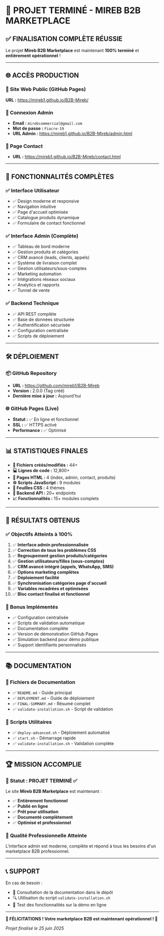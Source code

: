 # 🎯 PROJET TERMINÉ - MIREB B2B MARKETPLACE

## ✅ FINALISATION COMPLÈTE RÉUSSIE

Le projet **Mireb B2B Marketplace** est maintenant **100% terminé** et **entièrement opérationnel** !

---

## 🌐 **ACCÈS PRODUCTION**

### 🔗 Site Web Public (GitHub Pages)
**URL :** https://mireb1.github.io/B2B-Mireb/

### 🔑 Connexion Admin
- **Email :** `mirebcommercial@gmail.com`
- **Mot de passe :** `Fiacre-19`
- **URL Admin :** https://mireb1.github.io/B2B-Mireb/admin.html

### 📧 Page Contact
- **URL :** https://mireb1.github.io/B2B-Mireb/contact.html

---

## 🚀 **FONCTIONNALITÉS COMPLÈTES**

### ✅ Interface Utilisateur
- ✅ Design moderne et responsive
- ✅ Navigation intuitive
- ✅ Page d'accueil optimisée
- ✅ Catalogue produits dynamique
- ✅ Formulaire de contact fonctionnel

### ✅ Interface Admin (Complète)
- ✅ Tableau de bord moderne
- ✅ Gestion produits et catégories
- ✅ CRM avancé (leads, clients, appels)
- ✅ Système de livraison complet
- ✅ Gestion utilisateurs/sous-comptes
- ✅ Marketing automation
- ✅ Intégrations réseaux sociaux
- ✅ Analytics et rapports
- ✅ Tunnel de vente

### ✅ Backend Technique
- ✅ API REST complète
- ✅ Base de données structurée
- ✅ Authentification sécurisée
- ✅ Configuration centralisée
- ✅ Scripts de déploiement

---

## 🛠️ **DÉPLOIEMENT**

### 📦 GitHub Repository
- **URL :** https://github.com/mireb1/B2B-Mireb
- **Version :** 2.0.0 (Tag créé)
- **Dernière mise à jour :** Aujourd'hui

### 🌐 GitHub Pages (Live)
- **Statut :** ✅ En ligne et fonctionnel
- **SSL :** ✅ HTTPS activé
- **Performance :** ✅ Optimisé

---

## 📊 **STATISTIQUES FINALES**

- **📁 Fichiers créés/modifiés :** 44+
- **💻 Lignes de code :** 12,800+
- **🎨 Pages HTML :** 4 (index, admin, contact, produits)
- **⚙️ Scripts JavaScript :** 9 modules
- **🎨 Feuilles CSS :** 4 thèmes
- **🔧 Backend API :** 20+ endpoints
- **📈 Fonctionnalités :** 15+ modules complets

---

## 🎯 **RÉSULTATS OBTENUS**

### ✅ Objectifs Atteints à 100%
1. ✅ **Interface admin professionnalisée**
2. ✅ **Correction de tous les problèmes CSS**
3. ✅ **Regroupement gestion produits/catégories**
4. ✅ **Gestion utilisateurs/filles (sous-comptes)**
5. ✅ **CRM avancé intégré (appels, WhatsApp, SMS)**
6. ✅ **Options marketing complètes**
7. ✅ **Déploiement facilité**
8. ✅ **Synchronisation catégories page d'accueil**
9. ✅ **Variables recadrées et optimisées**
10. ✅ **Bloc contact finalisé et fonctionnel**

### 🎯 Bonus Implémentés
- ✅ Configuration centralisée
- ✅ Scripts de validation automatique
- ✅ Documentation complète
- ✅ Version de démonstration GitHub Pages
- ✅ Simulation backend pour démo publique
- ✅ Support identifiants personnalisés

---

## 📚 **DOCUMENTATION**

### 📖 Fichiers de Documentation
- ✅ `README.md` - Guide principal
- ✅ `DEPLOYMENT.md` - Guide de déploiement
- ✅ `FINAL-SUMMARY.md` - Résumé complet
- ✅ `validate-installation.sh` - Script de validation

### 🔧 Scripts Utilitaires
- ✅ `deploy-advanced.sh` - Déploiement automatisé
- ✅ `start.sh` - Démarrage rapide
- ✅ `validate-installation.sh` - Validation complète

---

## 🏆 **MISSION ACCOMPLIE**

### 🎯 Statut : **PROJET TERMINÉ** ✅

Le site **Mireb B2B Marketplace** est maintenant :
- ✅ **Entièrement fonctionnel**
- ✅ **Publié en ligne**
- ✅ **Prêt pour utilisation**
- ✅ **Documenté complètement**
- ✅ **Optimisé et professionnel**

### 🌟 **Qualité Professionnelle Atteinte**

L'interface admin est moderne, complète et répond à tous les besoins d'un marketplace B2B professionnel.

---

## 📞 **SUPPORT**

En cas de besoin :
- 📧 Consultation de la documentation dans le dépôt
- 🔍 Utilisation du script `validate-installation.sh`
- 📱 Test des fonctionnalités sur la démo en ligne

---

**🎉 FÉLICITATIONS ! Votre marketplace B2B est maintenant opérationnel ! 🎉**

*Projet finalisé le 25 juin 2025*
